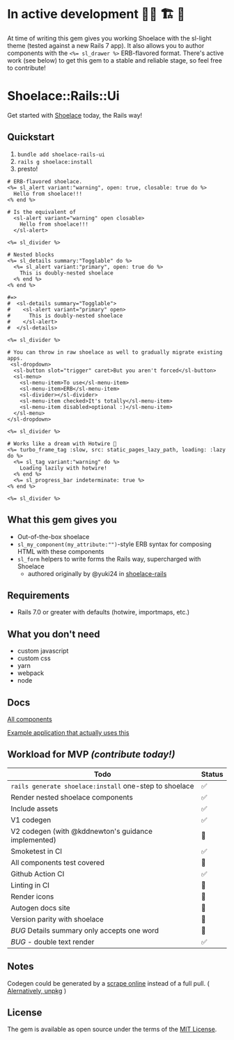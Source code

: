 # In active development 👷‍♂️ 🏗️ 🚧

At time of writing this gem gives you working Shoelace with the sl-light theme (tested against a new Rails 7 app). It also allows you to author components with the `<%= sl_drawer %>` ERB-flavored format. There's active work (see below) to get this gem to a stable and reliable stage, so feel free to contribute!

# Shoelace::Rails::Ui
Get started with [Shoelace](https://shoelace.style/) today, the Rails way!

## Quickstart

1. `bundle add shoelace-rails-ui`
1. `rails g shoelace:install`
1. presto!

```erb
# ERB-flavored shoelace.
<%= sl_alert variant:"warning", open: true, closable: true do %>
  Hello from shoelace!!!
<% end %>

# Is the equivalent of
  <sl-alert variant="warning" open closable>
    Hello from shoelace!!!
  </sl-alert>

<%= sl_divider %>

# Nested blocks
<%= sl_details summary:"Togglable" do %>
  <%= sl_alert variant:"primary", open: true do %>
    This is doubly-nested shoelace
  <% end %>
<% end %>

#=>
#  <sl-details summary="Togglable">
#    <sl-alert variant="primary" open>
#      This is doubly-nested shoelace
#    </sl-alert>
#  </sl-details>

<%= sl_divider %>

# You can throw in raw shoelace as well to gradually migrate existing apps.
 <sl-dropdown>
  <sl-button slot="trigger" caret>But you aren't forced</sl-button>
  <sl-menu>
    <sl-menu-item>To use</sl-menu-item>
    <sl-menu-item>ERB</sl-menu-item>
    <sl-divider></sl-divider>
    <sl-menu-item checked>It's totally</sl-menu-item>
    <sl-menu-item disabled>optional :)</sl-menu-item>
  </sl-menu>
</sl-dropdown>

<%= sl_divider %>

# Works like a dream with Hotwire 🚀
<%= turbo_frame_tag :slow, src: static_pages_lazy_path, loading: :lazy do %>
  <%= sl_tag variant:"warning" do %>
    Loading lazily with hotwire!
  <% end %>
  <%= sl_progress_bar indeterminate: true %>
<% end %>

<%= sl_divider %>
```

## What this gem gives you

* Out-of-the-box shoelace
* `sl_my_component(my_attribute:"")`-style ERB syntax for composing HTML with these components
* `sl_form` helpers to write forms the Rails way, supercharged with Shoelace      
  * authored originally by @yuki24 in [shoelace-rails](https://github.com/yuki24/shoelace-rails)

## Requirements
* Rails 7.0 or greater with defaults (hotwire, importmaps, etc.)

## What you don't need

* custom javascript
* custom css
* yarn
* webpack
* node

## Docs

[All components](#)

[Example application that actually uses this](https://github.com/Schwad/shoelace-rails-ui-example)

## Workload for MVP _(contribute today!)_

| Todo  | Status |
| ------------- | ------------- |
| `rails generate shoelace:install` one-step to shoelace | ✅ |
| Render nested shoelace components  | ✅ |
| Include assets | ✅ |
| V1 codegen | ✅ |
| V2 codegen (with @kddnewton's guidance implemented) | 🔲 |
| Smoketest in CI | ✅ |
| All components test covered | 🔲 |
| Github Action CI | ✅ |
| Linting in CI | 🔲 |
| Render icons  | 🔲  |
| Autogen docs site  | 🔲  |
| Version parity with shoelace  | 🔲  |
| *BUG* Details summary only accepts one word  | 🔲  |
| *BUG* - double text render | ✅ |

## Notes

Codegen could be generated by a [scrape online](https://cdn.jsdelivr.net/npm/@shoelace-style/shoelace@2.0.0-beta.64/dist/components/alert/alert.d.ts) instead of a full pull. ( [Alernatively, unpkg](https://unpkg.com/) )

## License
The gem is available as open source under the terms of the [MIT License](https://opensource.org/licenses/MIT).
